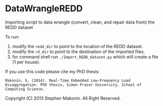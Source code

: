 # DataWrangleREDD

Importing script to data wrangle (convert, clean, and repair data from) the REDD dataset

To run:

1. modify the ```redd_dir``` to point to the location of the REDD dataset.
2. modify the ```rd_dir``` to point to the destination of the imported files.
3. for command shell run ```./Import_REDD_dataset.py``` which will create a file (1 per house).

If you use this code please cite my PhD thesis:

```Makonin, S. (2014). Real-Time Embedded Low-Frequency Load Disaggregation. PhD thesis, Simon Fraser University, School of Computing Science.```

Copyright (C) 2013 Stephen Makonin. All Right Reserved.
